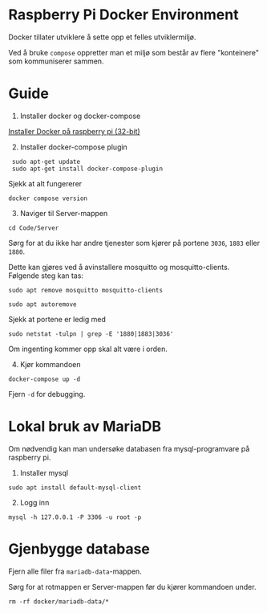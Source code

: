 # Raspberry Pi Docker Environment

Docker tillater utviklere å sette opp et felles utviklermiljø. 

Ved å bruke `compose` oppretter man et miljø som består av flere "konteinere" som kommuniserer sammen.

# Guide
1. Installer docker og docker-compose

[Installer Docker på raspberry pi (32-bit)](https://docs.docker.com/engine/install/raspberry-pi-os/)

2. Installer docker-compose plugin

```
 sudo apt-get update
 sudo apt-get install docker-compose-plugin
```

Sjekk at alt fungererer

```
docker compose version
```

3. Naviger til Server-mappen

```
cd Code/Server
```

Sørg for at du ikke har andre tjenester som kjører på portene `3036`, `1883` eller `1880`.

Dette kan gjøres ved å avinstallere mosquitto og mosquitto-clients. Følgende steg kan tas:

```
sudo apt remove mosquitto mosquitto-clients
```


```
sudo apt autoremove
```

Sjekk at portene er ledig med

```
sudo netstat -tulpn | grep -E '1880|1883|3036'
```

Om ingenting kommer opp skal alt være i orden.

4. Kjør kommandoen

```
docker-compose up -d
```

Fjern `-d` for debugging.

# Lokal bruk av MariaDB

Om nødvendig kan man undersøke databasen fra mysql-programvare på raspberry pi.

1. Installer mysql
```
sudo apt install default-mysql-client
```
2. Logg inn
```
mysql -h 127.0.0.1 -P 3306 -u root -p
```

# Gjenbygge database

Fjern alle filer fra `mariadb-data`-mappen.

Sørg for at rotmappen er Server-mappen før du kjører kommandoen under.

```
rm -rf docker/mariadb-data/*
```

